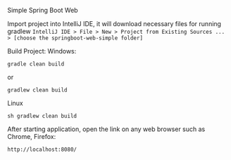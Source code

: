 Simple Spring Boot Web

Import project into IntelliJ IDE, it will download necessary files for running gradlew
`IntelliJ IDE > File > New > Project from Existing Sources ... > [choose the springboot-web-simple folder]`  

Build Project:
Windows: 
```
gradle clean build
```
or 
```
gradlew clean build
```
Linux
```
sh gradlew clean build
```
After starting application, open the link on any web browser such as Chrome, Firefox:
``` 
http://localhost:8080/ 
``` 
